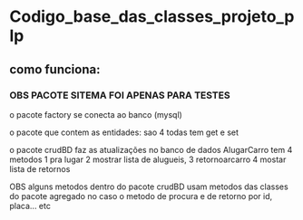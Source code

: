 # Codigo_base_das_classes_projeto_plp

## como funciona:

### OBS PACOTE SITEMA FOI APENAS PARA TESTES

o pacote factory se conecta ao banco (mysql)

o pacote que contem as entidades:
sao 4 todas tem get e set 

o pacote crudBD faz as atualizações no banco de dados
AlugarCarro tem 4 metodos
1 pra lugar 2 mostrar lista de alugueis, 3 retornoarcarro 4 mostar lista de retornos

OBS alguns metodos dentro do pacote crudBD usam metodos das classes do pacote agregado
no caso o metodo de procura e de retorno por id, placa... etc

